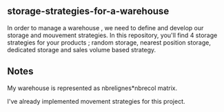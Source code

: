 ## storage-strategies-for-a-warehouse
In order to manage a warehouse , we need to define and develop our storage and mouvement strategies.
In this repository, you'll find 4 storage strategies for your products ; random storage, nearest position storage, dedicated storage and sales volume based strategy.
## Notes
My warehouse is represented as  nbrelignes*nbrecol matrix.

I've already implemented movement strategies for this project.
